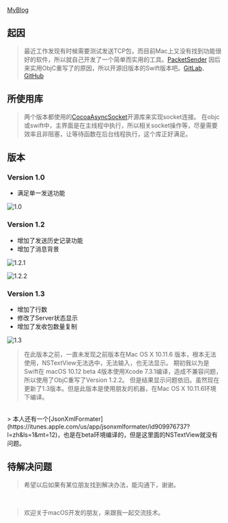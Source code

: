 [MyBlog](http://sohunjug.com/)

## 起因

> 最近工作发现有时候需要测试发送TCP包，而目前Mac上又没有找到功能很好的软件，所以就自己开发了一个简单而实用的工具。[PacketSender](https://itunes.apple.com/us/app/packetsender/id906185173?l=zh&ls=1&mt=12)
> 因后来实用ObjC重写了的原因，所以开源旧版本的Swift版本吧。[GitLab](https://gitlab.com/sohunjug/PacketSender-Swift.git)、[GitHub](https://github.com/sohunjug/PacketSender-Swift.git)

<!--more-->

## 所使用库

> 两个版本都使用的[CocoaAsyncSocket](https://github.com/robbiehanson/CocoaAsyncSocket)开源库来实现socket连接。
> 在objc或swift中，主界面是在主线程中执行，所以相关socket操作等，尽量需要效率且非阻塞，让等待函数在后台线程执行，这个库正好满足。

## 版本

### Version 1.0

* 满足单一发送功能

![1.0](http://oalatibtx.bkt.clouddn.com/147153152589540.jpg?imageView2/0/format/jpg)

### Version 1.2

* 增加了发送历史记录功能 
* 增加了消息背景

![1.2.1](http://7xp1l3.com1.z0.glb.clouddn.com/FgduG45k5rNkevyXERV1CEMobDaW)

![1.2.2](http://oalatibtx.bkt.clouddn.com/802423.png)

### Version 1.3

* 增加了行数
* 修改了Server状态显示
* 增加了发收包数量复制

![1.3](http://oalatibtx.bkt.clouddn.com/289304.png)

> 在此版本之前，一直未发现之前版本在Mac OS X 10.11.6 版本，根本无法使用，NSTextView无法选中，无法输入，也无法显示。
> 期初我以为是Swift在 macOS 10.12 beta 4版本使用Xcode 7.3.1编译，造成不兼容问题，所以使用了ObjC重写了Version 1.2.2。
> 但是结果显示问题依旧。虽然现在更新了1.3版本。但是此版本是使用朋友的机器，在Mac OS X 10.11.6环境下编译。

<br>
> 本人还有一个[JsonXmlFormater](https://itunes.apple.com/us/app/jsonxmlformater/id909976737?l=zh&ls=1&mt=12)，也是在beta环境编译的，但是这里面的NSTextView就没有问题。

## 待解决问题

> 希望以后如果有某位朋友找到解决办法，能沟通下，谢谢。

<br>

> 欢迎关于macOS开发的朋友，来跟我一起交流技术。


